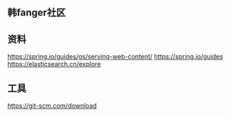 ## 韩fanger社区

## 资料
https://spring.io/guides/gs/serving-web-content/
https://spring.io/guides
https://elasticsearch.cn/explore

## 工具
https://git-scm.com/download
